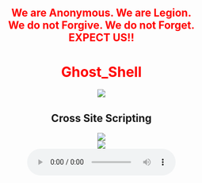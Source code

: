 <html>
    <center>
     <h2 style="color:red">
    We are Anonymous.
    We are Legion.<br>
    We do not Forgive.
    We do not Forget.<br>EXPECT US!!<br></h2>   
    <link rel="icon" type="image/x-icon" href="favicon.ico">
    <link rel="stylesheet" href="world.css">
      <h1 style="color:red">Ghost_Shell</h1><img src="https://i.ibb.co/SmLz9Fr/GHOOST.png"><br>
        <center>
        <div class="social">
            <ul class="social">
<a class="li.social-icon" href="https://www.facebook.com/"><ion-icon name="logo-facebook"></ion-icon></a>
<a class="li.social-icon" href="https://twitter.com/"><ion-icon name="logo-twitter"></ion-icon></a>
<a class="li.social-icon" href="https://www.instagram.com/"><ion-icon name="logo-instagram"></ion-icon></a>
<a class="li.social-icon" href="https://www.youtube.com/"><ion-icon name="logo-youtube"></ion-icon></a>
<a class="li.social-icon" href="https://github.com/"><ion-icon name="logo-github"></ion-icon></a>
            </ul>
            </div>
<body> 
    <center>
    <h2>Cross Site Scripting</h2>
<div class="slide_wrap">
  <div class="slide_show">
  <div class="slide_img">
    <div class="slide"><img src="https://raw.githubusercontent.com/Ghost00Shell/Khaled_AlKhawaga/98682bc2196f38e34c934ecf30694c45e5959222/Cross%20Site%20Scripting%20Zero%20To%20Hero/1.png"></div>
    <div class="slide"><img src="https://raw.githubusercontent.com/Ghost00Shell/Khaled_AlKhawaga/main/Cross%20Site%20Scripting%20Zero%20To%20Hero/2.png"></div>
    </div> 
  <div class="slide_btn">
    <a class="prev"><i class="fas fa-angle-left"></i></a>
    <a class="next"><i class="fas fa-angle-right"></i></a>
  </div>
</div>
<script type="module" src="https://unpkg.com/ionicons@5.5.2/dist/ionicons/ionicons.esm.js"></script>
<script nomodule src="https://unpkg.com/ionicons@5.5.2/dist/ionicons/ionicons.js"></script>
   <audio controls loop autoplay height="" width="">
<audio autoplay="true" src="Anonymous Hackers Song-We Are Anonymous.mp3"></audio>
     <script>alert("😎It is our great pleasure to have you on board!.A hearty welcome to you😎")</script>
            <h1 style="color:#00ff00">Copyrights&copy;2022 All Rights Reserved To Ghost_Shell</h1>

</body>

